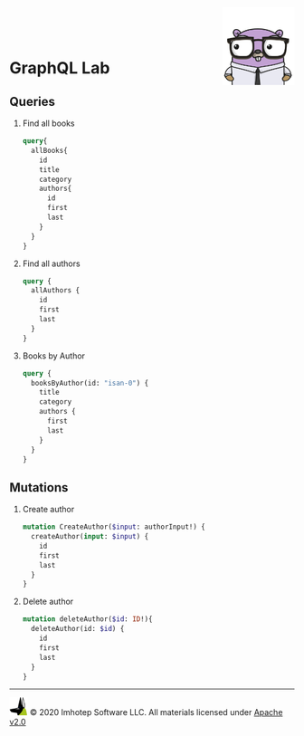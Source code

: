 <img src="../assets/gophernand.png" align="right" width="128" height="auto"/>

<br/>
<br/>
<br/>

# GraphQL Lab

## Queries

1. Find all books

      ```graphql
      query{
        allBooks{
          id
          title
          category
          authors{
            id
            first
            last
          }
        }
      }
      ```

1. Find all authors

      ```graphql
      query {
        allAuthors {
          id
          first
          last
        }
      }
      ```

1. Books by Author

      ```graphql
      query {
        booksByAuthor(id: "isan-0") {
          title
          category
          authors {
            first
            last
          }
        }
      }
      ```

## Mutations

1. Create author

   ```graphql
   mutation CreateAuthor($input: authorInput!) {
     createAuthor(input: $input) {
       id
       first
       last
     }
   }
   ```

1. Delete author

      ```graphql
      mutation deleteAuthor($id: ID!){
        deleteAuthor(id: $id) {
          id
          first
          last
        }
      }
      ```


---
<img src="../assets/imhotep_logo.png" width="32" height="auto"/> © 2020 Imhotep Software LLC.
All materials licensed under [Apache v2.0](http://www.apache.org/licenses/LICENSE-2.0)